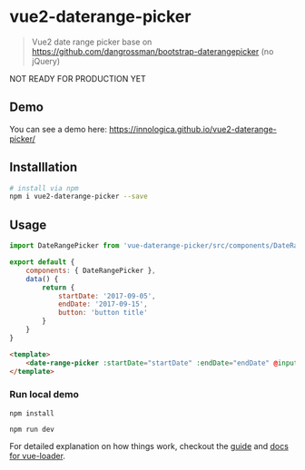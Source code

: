 # vue2-daterange-picker

> Vue2 date range picker base on https://github.com/dangrossman/bootstrap-daterangepicker (no jQuery)

NOT READY FOR PRODUCTION YET

## Demo
You can see a demo here: 
https://innologica.github.io/vue2-daterange-picker/

## Installlation

``` bash
# install via npm
npm i vue2-daterange-picker --save
```

## Usage

```javascript
import DateRangePicker from 'vue-daterange-picker/src/components/DateRangePicker'

export default {
    components: { DateRangePicker },
    data() {
        return {
            startDate: '2017-09-05',
            endDate: '2017-09-15',
            button: 'button title'                   
        }
    }
}
```

```html
<template>
    <date-range-picker :startDate="startDate" :endDate="endDate" @input="console.log(value)"  @cancel="openSchedules" :custom="button">
</template>
```

### Run local demo

```npm install```

```npm run dev```

For detailed explanation on how things work, checkout the [guide](http://vuejs-templates.github.io/webpack/) and [docs for vue-loader](http://vuejs.github.io/vue-loader).
